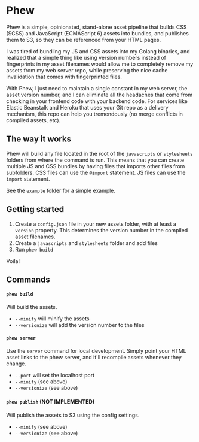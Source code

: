 # Phew

Phew is a simple, opinionated, stand-alone asset pipeline that builds CSS (SCSS) and JavaScript (ECMAScript 6) assets into bundles, and publishes them to S3, so they can be referenced from your HTML pages.

I was tired of bundling my JS and CSS assets into my Golang binaries, and realized that a simple thing like using version numbers instead of fingerprints in my asset filenames would allow me to completely remove my assets from my web server repo, while preserving the nice cache invalidation that comes with fingerprinted files. 

With Phew, I just need to maintain a single constant in my web server, the asset version number, and I can eliminate all the headaches that come from checking in your frontend code with your backend code. For services like Elastic Beanstalk and Heroku that uses your Git repo as a delivery mechanism, this repo can help you tremendously (no merge conflicts in compiled assets, etc).

## The way it works

Phew will build any file located in the root of the `javascripts` or `stylesheets` folders from where the command is run. This means that you can create multiple JS and CSS bundles by having files that imports other files from subfolders. CSS files can use the `@import` statement. JS files can use the `import` statement. 

See the `example` folder for a simple example.

## Getting started

1. Create a `config.json` file in your new assets folder, with at least a `version` property. This determines the version number in the compiled asset filenames.
2. Create a `javascripts` and `stylesheets` folder and add files
3. Run `phew build`

Voila!

## Commands

#### `phew build`

Will build the assets.

- `--minify` will minify the assets
- `--versionize` will add the version number to the files

#### `phew server`

Use the `server` command for local development. Simply point your HTML asset links to the phew server, and it'll recompile assets whenever they change.

- `--port` will set the localhost port
- `--minify` (see above)
- `--versionize` (see above)

#### `phew publish` (NOT IMPLEMENTED)

Will publish the assets to S3 using the config settings.

- `--minify` (see above)
- `--versionize` (see above)
